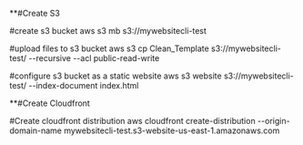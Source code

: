 **#Create S3

#create s3 bucket
aws s3 mb s3://mywebsitecli-test

#upload files to s3 bucket
aws s3 cp Clean_Template s3://mywebsitecli-test/ --recursive --acl public-read-write

#configure s3 bucket as a static website 
aws s3 website s3://mywebsitecli-test/ --index-document index.html

**#Create Cloudfront

#Create cloudfront distribution
aws cloudfront create-distribution --origin-domain-name mywebsitecli-test.s3-website-us-east-1.amazonaws.com


